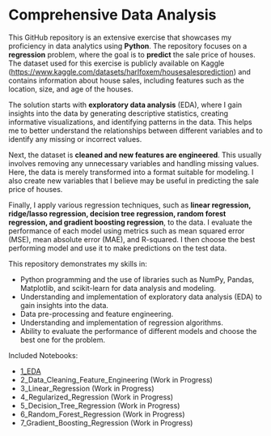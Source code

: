 # Comprehensive Data Analysis
This GitHub repository is an extensive exercise that showcases my proficiency in data analytics using **Python**. The repository focuses on a **regression** problem, where the goal is to **predict** the sale price of houses. The dataset used for this exercise is publicly available on Kaggle (https://www.kaggle.com/datasets/harlfoxem/housesalesprediction) and contains information about house sales, including features such as the location, size, and age of the houses.

The solution starts with **exploratory data analysis** (EDA), where I gain insights into the data by generating descriptive statistics, creating informative visualizations, and identifying patterns in the data. This helps me to better understand the relationships between different variables and to identify any missing or incorrect values.

Next, the dataset is **cleaned and new features are engineered**. This usually involves removing any unnecessary variables and handling missing values. Here, the data is merely transformed into a format suitable for modeling. I also create new variables that I believe may be useful in predicting the sale price of houses.

Finally, I apply various regression techniques, such as **linear regression, ridge/lasso regression, decision tree regression, random forest regression, and gradient boosting regression**, to the data. I evaluate the performance of each model using metrics such as mean squared error (MSE), mean absolute error (MAE), and R-squared. I then choose the best performing model and use it to make predictions on the test data.

This repository demonstrates my skills in:
- Python programming and the use of libraries such as NumPy, Pandas, Matplotlib, and scikit-learn for data analysis and modeling.
- Understanding and implementation of exploratory data analysis (EDA) to gain insights into the data.
- Data pre-processing and feature engineering.
- Understanding and implementation of regression algorithms.
- Ability to evaluate the performance of different models and choose the best one for the problem.

Included Notebooks:
- [1_EDA](1_EDA.ipynb)
- 2_Data_Cleaning_Feature_Engineering (Work in Progress)
- 3_Linear_Regression (Work in Progress)
- 4_Regularized_Regression (Work in Progress)
- 5_Decision_Tree_Regression (Work in Progress)
- 6_Random_Forest_Regression (Work in Progress)
- 7_Gradient_Boosting_Regression (Work in Progress)
